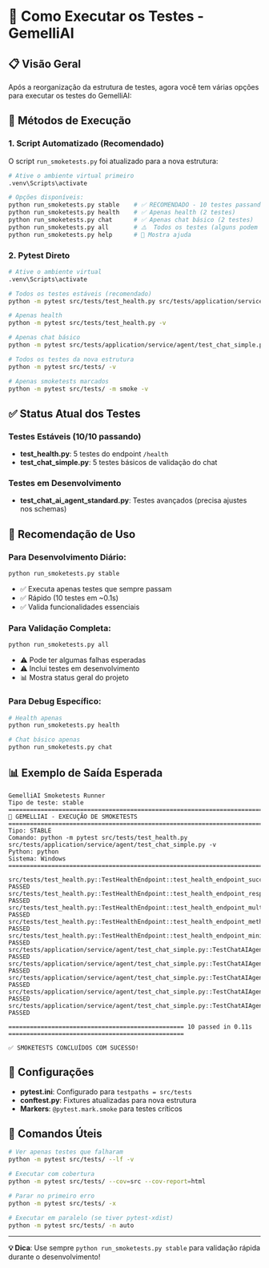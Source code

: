 # 🧪 Como Executar os Testes - GemelliAI

## 📋 Visão Geral

Após a reorganização da estrutura de testes, agora você tem várias opções para executar os testes do GemelliAI:

## 🚀 Métodos de Execução

### 1. Script Automatizado (Recomendado)

O script `run_smoketests.py` foi atualizado para a nova estrutura:

```bash
# Ative o ambiente virtual primeiro
.venv\Scripts\activate

# Opções disponíveis:
python run_smoketests.py stable    # ✅ RECOMENDADO - 10 testes passando
python run_smoketests.py health    # ✅ Apenas health (2 testes)
python run_smoketests.py chat      # ✅ Apenas chat básico (2 testes)
python run_smoketests.py all       # ⚠️  Todos os testes (alguns podem falhar)
python run_smoketests.py help      # 📖 Mostra ajuda
```

### 2. Pytest Direto

```bash
# Ative o ambiente virtual
.venv\Scripts\activate

# Todos os testes estáveis (recomendado)
python -m pytest src/tests/test_health.py src/tests/application/service/agent/test_chat_simple.py -v

# Apenas health
python -m pytest src/tests/test_health.py -v

# Apenas chat básico
python -m pytest src/tests/application/service/agent/test_chat_simple.py -v

# Todos os testes da nova estrutura
python -m pytest src/tests/ -v

# Apenas smoketests marcados
python -m pytest src/tests/ -m smoke -v
```

## ✅ Status Atual dos Testes

### Testes Estáveis (10/10 passando)

- **test_health.py**: 5 testes do endpoint `/health`
- **test_chat_simple.py**: 5 testes básicos de validação do chat

### Testes em Desenvolvimento

- **test_chat_ai_agent_standard.py**: Testes avançados (precisa ajustes nos schemas)

## 🎯 Recomendação de Uso

### Para Desenvolvimento Diário:

```bash
python run_smoketests.py stable
```

- ✅ Executa apenas testes que sempre passam
- ✅ Rápido (10 testes em ~0.1s)
- ✅ Valida funcionalidades essenciais

### Para Validação Completa:

```bash
python run_smoketests.py all
```

- ⚠️ Pode ter algumas falhas esperadas
- ⚠️ Inclui testes em desenvolvimento
- 📊 Mostra status geral do projeto

### Para Debug Específico:

```bash
# Health apenas
python run_smoketests.py health

# Chat básico apenas
python run_smoketests.py chat
```

## 📊 Exemplo de Saída Esperada

```
GemelliAI Smoketests Runner
Tipo de teste: stable
================================================================================
🚀 GEMELLIAI - EXECUÇÃO DE SMOKETESTS
================================================================================
Tipo: STABLE
Comando: python -m pytest src/tests/test_health.py src/tests/application/service/agent/test_chat_simple.py -v
Python: python
Sistema: Windows
================================================================================

src/tests/test_health.py::TestHealthEndpoint::test_health_endpoint_success PASSED
src/tests/test_health.py::TestHealthEndpoint::test_health_endpoint_response_structure PASSED
src/tests/test_health.py::TestHealthEndpoint::test_health_endpoint_multiple_calls PASSED
src/tests/test_health.py::TestHealthEndpoint::test_health_endpoint_method_not_allowed PASSED
src/tests/test_health.py::TestHealthEndpoint::test_health_endpoint_minimal_response PASSED
src/tests/application/service/agent/test_chat_simple.py::TestChatAIAgentSimple::test_chat_endpoint_validation_error PASSED
src/tests/application/service/agent/test_chat_simple.py::TestChatAIAgentSimple::test_chat_endpoint_missing_payload PASSED
src/tests/application/service/agent/test_chat_simple.py::TestChatAIAgentSimple::test_chat_endpoint_invalid_json PASSED
src/tests/application/service/agent/test_chat_simple.py::TestChatAIAgentSimple::test_chat_endpoint_valid_structure_mock PASSED
src/tests/application/service/agent/test_chat_simple.py::TestChatAIAgentSimple::test_chat_endpoint_with_history_mock PASSED

================================================= 10 passed in 0.11s =================================================

✅ SMOKETESTS CONCLUÍDOS COM SUCESSO!
```

## 🔧 Configurações

- **pytest.ini**: Configurado para `testpaths = src/tests`
- **conftest.py**: Fixtures atualizadas para nova estrutura
- **Markers**: `@pytest.mark.smoke` para testes críticos

## 📝 Comandos Úteis

```bash
# Ver apenas testes que falharam
python -m pytest src/tests/ --lf -v

# Executar com cobertura
python -m pytest src/tests/ --cov=src --cov-report=html

# Parar no primeiro erro
python -m pytest src/tests/ -x

# Executar em paralelo (se tiver pytest-xdist)
python -m pytest src/tests/ -n auto
```

---

**💡 Dica**: Use sempre `python run_smoketests.py stable` para validação rápida durante o desenvolvimento!
